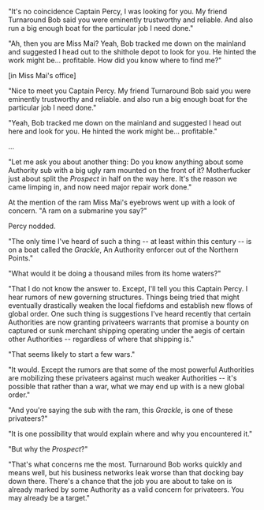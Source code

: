 




"It's no coincidence Captain Percy, I was looking for you. My friend Turnaround Bob said you were eminently trustworthy and reliable. And also run a big enough boat for the particular job I need done."

"Ah, then you are Miss Mai? Yeah, Bob tracked me down on the mainland and suggested I head out to the shithole depot to look for you. He hinted the work might be... profitable. How did you know where to find me?"




[in Miss Mai's office]

"Nice to meet you Captain Percy. My friend Turnaround Bob said you were eminently trustworthy and reliable. and also run a big enough boat for the particular job I need done."

"Yeah, Bob tracked me down on the mainland and suggested I head out here and look for you. He hinted the work might be... profitable."

...

"Let me ask you about another thing: Do you know anything about some Authority sub with a big ugly ram mounted on the front of it? Motherfucker just about split the _Prospect_ in half on the way here. It's the reason we came limping in, and now need major repair work done."

At the mention of the ram Miss Mai's eyebrows went up with a look of concern. "A ram on a submarine you say?"

Percy nodded.

"The only time I've heard of such a thing -- at least within this century -- is on a boat called the _Grackle_, An Authority enforcer out of the Northern Points."

"What would it be doing a thousand miles from its home waters?"

"That I do not know the answer to. Except, I'll tell you this Captain Percy. I hear rumors of new governing structures. Things being tried that might eventually drastically weaken the local fiefdoms and establish new flows of global order. One such thing is suggestions I've heard recently that certain Authorities are now granting privateers warrants that promise a bounty on captured or sunk merchant shipping operating under the aegis of certain other Authorities -- regardless of where that shipping is."

"That seems likely to start a few wars."

"It would. Except the rumors are that some of the most powerful Authorities are mobilizing these privateers against much weaker Authorities -- it's possible that rather than a war, what we may end up with is a new global order."

"And you're saying the sub with the ram, this _Grackle_, is one of these privateers?"

"It is one possibility that would explain where and why you encountered it."

"But why the _Prospect_?"

"That's what concerns me the most. Turnaround Bob works quickly and means well, but his business networks leak worse than that docking bay down there. There's a chance that the job you are about to take on is already marked by some Authority as a valid concern for privateers. You may already be a target."




